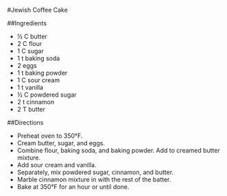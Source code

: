 #Jewish Coffee Cake

##Ingredients
- &frac12; C butter
- 2 C flour
- 1 C sugar
- 1 t baking soda
- 2 eggs
- 1 t baking powder
- 1 C sour cream
- 1 t vanilla
- &frac12; C powdered sugar
- 2 t cinnamon
- 2 T butter

##Directions
- Preheat oven to 350&deg;F.
- Cream butter, sugar, and eggs.
- Combine flour, baking soda, and baking powder. Add to creamed butter mixture.
- Add sour cream and vanilla.
- Separately, mix powdered sugar, cinnamon, and butter.
- Marble cinnamon mixture in with the rest of the batter.
- Bake at 350&deg;F for an hour or until done.
